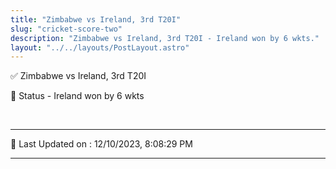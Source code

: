 ```yaml
---
title: "Zimbabwe vs Ireland, 3rd T20I"
slug: "cricket-score-two"
description: "Zimbabwe vs Ireland, 3rd T20I - Ireland won by 6 wkts."
layout: "../../layouts/PostLayout.astro"
--- 
```


✅ Zimbabwe vs Ireland, 3rd T20I

📑 Status - Ireland won by 6 wkts

<br />

***

📝 Last Updated on : 12/10/2023, 8:08:29 PM

***

